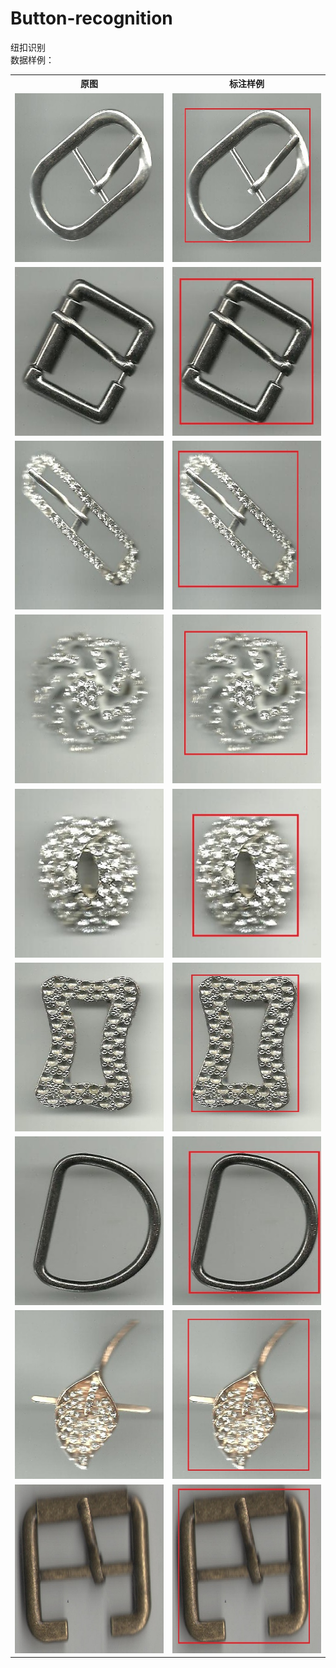 # Button-recognition
纽扣识别
<br>数据样例：<br>
<table>
  <tr>
    <th>原图</th>
    <th>标注样例</th>
  </tr>
  <tr>
    <td> <img src="https://github.com/cmhu/Button-recognition/blob/master/pic/1.jpg" width="480" height="270" /> </td>
    <td> <img src="https://github.com/cmhu/Button-recognition/blob/master/pic/1-1.jpg" width="480" height="270" /> </td>
  </tr>
  <tr>
    <td> <img src="https://github.com/cmhu/Button-recognition/blob/master/pic/2.jpg" width="480" height="270" /> </td>
    <td> <img src="https://github.com/cmhu/Button-recognition/blob/master/pic/2-1.jpg" width="480" height="270" /> </td>
  </tr>
  <tr>
    <td> <img src="https://github.com/cmhu/Button-recognition/blob/master/pic/3.jpg" width="480" height="270" /> </td>
    <td> <img src="https://github.com/cmhu/Button-recognition/blob/master/pic/3-1.jpg" width="480" height="270" /> </td>
  </tr>     
    <tr>
    <td> <img src="https://github.com/cmhu/Button-recognition/blob/master/pic/4.jpg" width="480" height="270" /> </td>
    <td> <img src="https://github.com/cmhu/Button-recognition/blob/master/pic/4-1.jpg" width="480" height="270" /> </td>
  </tr>  
    <tr>
    <td> <img src="https://github.com/cmhu/Button-recognition/blob/master/pic/5.jpg" width="480" height="270" /> </td>
    <td> <img src="https://github.com/cmhu/Button-recognition/blob/master/pic/5-1.jpg" width="480" height="270" /> </td>
  </tr> 
  <tr>
    <td> <img src="https://github.com/cmhu/Button-recognition/blob/master/pic/6.jpg" width="480" height="270" /> </td>
    <td> <img src="https://github.com/cmhu/Button-recognition/blob/master/pic/6-1.jpg" width="480" height="270" /> </td>
  </tr> 
  <tr>
    <td> <img src="https://github.com/cmhu/Button-recognition/blob/master/pic/7.jpg" width="480" height="270" /> </td>
    <td> <img src="https://github.com/cmhu/Button-recognition/blob/master/pic/7-1.jpg" width="480" height="270" /> </td>
  </tr> 
  <tr>
    <td> <img src="https://github.com/cmhu/Button-recognition/blob/master/pic/8.jpg" width="480" height="270" /> </td>
    <td> <img src="https://github.com/cmhu/Button-recognition/blob/master/pic/8-1.jpg" width="480" height="270" /> </td>
  </tr>
  <tr>
    <td> <img src="https://github.com/cmhu/Button-recognition/blob/master/pic/9.jpg" width="480" height="270" /> </td>
    <td> <img src="https://github.com/cmhu/Button-recognition/blob/master/pic/9-1.jpg" width="480" height="270" /> </td>
  </tr> 
</table>

    
      
      
